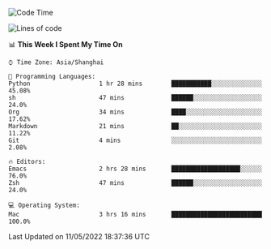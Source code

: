 <!--START_SECTION:waka-->
![Code Time](http://img.shields.io/badge/Code%20Time-0-blue)

![Lines of code](https://img.shields.io/badge/From%20Hello%20World%20I%27ve%20Written-22%20Thousand%20lines%20of%20code-blue)

📊 **This Week I Spent My Time On** 

```text
⌚︎ Time Zone: Asia/Shanghai

💬 Programming Languages: 
Python                   1 hr 28 mins        ███████████░░░░░░░░░░░░░░   45.08% 
sh                       47 mins             ██████░░░░░░░░░░░░░░░░░░░   24.0% 
Org                      34 mins             ████░░░░░░░░░░░░░░░░░░░░░   17.62% 
Markdown                 21 mins             ██░░░░░░░░░░░░░░░░░░░░░░░   11.22% 
Git                      4 mins              ░░░░░░░░░░░░░░░░░░░░░░░░░   2.08%

🔥 Editors: 
Emacs                    2 hrs 28 mins       ███████████████████░░░░░░   76.0% 
Zsh                      47 mins             ██████░░░░░░░░░░░░░░░░░░░   24.0%

💻 Operating System: 
Mac                      3 hrs 16 mins       █████████████████████████   100.0%

```


 Last Updated on 11/05/2022 18:37:36 UTC
<!--END_SECTION:waka-->
